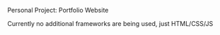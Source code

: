 Personal Project: Portfolio Website

Currently no additional frameworks are being used, just HTML/CSS/JS
